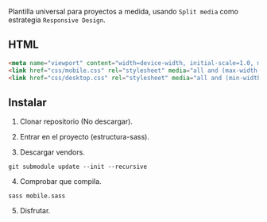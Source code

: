 Plantilla universal para proyectos a medida, usando `Split media` como estrategia `Responsive Design`.

## HTML

``` html
<meta name="viewport" content="width=device-width, initial-scale=1.0, maximum-scale=1.0, user-scalable=no, shrink-to-fit=no">
<link href="css/mobile.css" rel="stylesheet" media="all and (max-width: 600px)">
<link href="css/desktop.css" rel="stylesheet" media="all and (min-width: 600px)">
```

## Instalar

1. Clonar repositorio (No descargar).

2. Entrar en el proyecto (estructura-sass).

3. Descargar vendors.

``` shell
git submodule update --init --recursive
```

4. Comprobar que compila.

``` shell
sass mobile.sass
```

5. Disfrutar.
